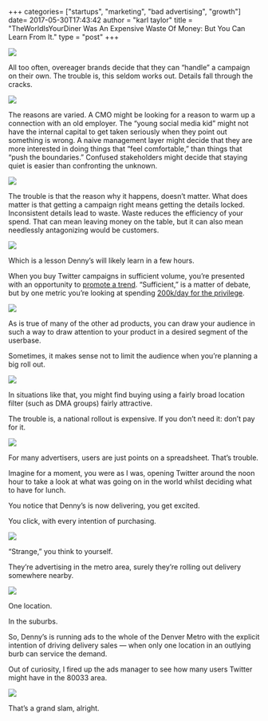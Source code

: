 +++
categories= ["startups", "marketing", "bad advertising", "growth"]
date= 2017-05-30T17:43:42
author = "karl taylor"
title = "TheWorldIsYourDiner Was An Expensive Waste Of Money: But You Can Learn From It."
type = "post"
+++

  ![](https://raw.githubusercontent.com/karljtaylor/kjt/blog/content/assets/cb420-1ywxnqefpphduyqqks0mi7a.png)  


 All too often, overeager brands decide that they can “handle” a campaign on their own. The trouble is, this seldom works out. Details fall through the cracks.

  ![](https://raw.githubusercontent.com/karljtaylor/kjt/blog/content/assets/4aff3-1vhxzhdhwcicsgxepmt9poq.jpeg)  


 The reasons are varied. A CMO might be looking for a reason to warm up a connection with an old employer. The “young social media kid” might not have the internal capital to get taken seriously when they point out something is wrong. A naive management layer might decide that they are more interested in doing things that “feel comfortable,” than things that “push the boundaries.” Confused stakeholders might decide that staying quiet is easier than confronting the unknown.

  ![](https://raw.githubusercontent.com/karljtaylor/kjt/blog/content/assets/d62ef-1bp1wro_6gzsptoxn1al1na.jpeg)  


 The trouble is that the reason why it happens, doesn’t matter. What does matter is that getting a campaign right means getting the details locked. Inconsistent details lead to waste. Waste reduces the efficiency of your spend. That can mean leaving money on the table, but it can also mean needlessly antagonizing would be customers.

  ![](https://raw.githubusercontent.com/karljtaylor/kjt/blog/content/assets/2811b-1bpp7zwddcbvbemx1geqo4q.png)  


 Which is a lesson Denny’s will likely learn in a few hours.

 When you buy Twitter campaigns in sufficient volume, you’re presented with an opportunity to [promote a trend](https://business.twitter.com/en/help/overview/what-are-promoted-trends.html). “Sufficient,” is a matter of debate, but by one metric you’re looking at spending [200k/day for the privilege](https://www.fastcompany.com/3005710/fast-feed/twitters-promoted-trends-cost-more-now-20000-day).

  ![](https://raw.githubusercontent.com/karljtaylor/kjt/blog/content/assets/54fb5-1iabe0gz-jtqppsdme5d3fw.jpeg)  


 As is true of many of the other ad products, you can draw your audience in such a way to draw attention to your product in a desired segment of the userbase.

 Sometimes, it makes sense not to limit the audience when you’re planning a big roll out.

  ![](https://raw.githubusercontent.com/karljtaylor/kjt/blog/content/assets/49241-19mw3upe6gyejrnkarvwofa.png)  


 In situations like that, you might find buying using a fairly broad location filter (such as DMA groups) fairly attractive.

 The trouble is, a national rollout is expensive. If you don’t need it: don’t pay for it.

  ![](https://raw.githubusercontent.com/karljtaylor/kjt/blog/content/assets/34ada-1egjwncpgvfsxrdo8e6wplq.jpeg)  


 For many advertisers, users are just points on a spreadsheet. That’s trouble.

 Imagine for a moment, you were as I was, opening Twitter around the noon hour to take a look at what was going on in the world whilst deciding what to have for lunch.

 You notice that Denny’s is now delivering, you get excited.

 You click, with every intention of purchasing.

  ![](https://raw.githubusercontent.com/karljtaylor/kjt/blog/content/assets/6138b-1n5fo8v1rzvd-bzf3c4ww5a.png)  


 “Strange,” you think to yourself.

 They’re advertising in the metro area, surely they’re rolling out delivery somewhere nearby.

  ![](https://raw.githubusercontent.com/karljtaylor/kjt/blog/content/assets/e5fb6-1yixx-i9rvglvhndmr7kmga.png)  


 One location.

 In the suburbs.

 So, Denny’s is running ads to the whole of the Denver Metro with the explicit intention of driving delivery sales — when only one location in an outlying burb can service the demand.

 Out of curiosity, I fired up the ads manager to see how many users Twitter might have in the 80033 area.

  ![](https://raw.githubusercontent.com/karljtaylor/kjt/blog/content/assets/ab844-1ghxnxnm859or1-i9siax0g.png)  


 That’s a grand slam, alright.
